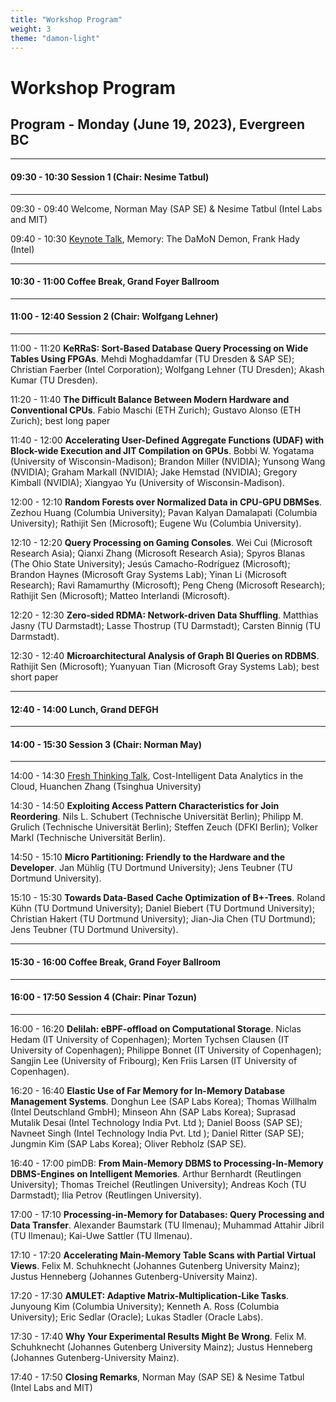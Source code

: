 ```yaml
---
title: "Workshop Program"
weight: 3
theme: "damon-light"
---
```


# Workshop Program

## Program - Monday (June 19, 2023), Evergreen BC

---
#### 09:30 - 10:30 Session 1 (Chair: Nesime Tatbul)
---

09:30 - 09:40 Welcome, Norman May (SAP SE) & Nesime Tatbul (Intel Labs and MIT)

09:40 - 10:30 [Keynote Talk](#keynote-talk), Memory: The DaMoN Demon, Frank Hady (Intel)

---
#### 10:30 - 11:00 Coffee Break, Grand Foyer Ballroom
---
#### 11:00 - 12:40 Session 2 (Chair: Wolfgang Lehner)
---

11:00 - 11:20 **KeRRaS: Sort-Based Database Query Processing on Wide Tables Using FPGAs**. Mehdi Moghaddamfar (TU Dresden & SAP SE); Christian Faerber (Intel Corporation); Wolfgang Lehner (TU Dresden); Akash Kumar (TU Dresden).

11:20 - 11:40 **The Difficult Balance Between Modern Hardware and Conventional CPUs**. Fabio Maschi (ETH Zurich); Gustavo Alonso (ETH Zurich); best long paper

11:40 - 12:00 **Accelerating User-Defined Aggregate Functions (UDAF) with Block-wide Execution and JIT Compilation on GPUs**. Bobbi W. Yogatama (University of Wisconsin-Madison); Brandon Miller (NVIDIA); Yunsong Wang (NVIDIA); Graham Markall (NVIDIA); Jake Hemstad (NVIDIA); Gregory Kimball (NVIDIA); Xiangyao Yu (University of Wisconsin-Madison).

12:00 - 12:10 **Random Forests over Normalized Data in CPU-GPU DBMSes**. Zezhou Huang (Columbia University); Pavan Kalyan Damalapati (Columbia University); Rathijit Sen (Microsoft); Eugene Wu (Columbia University).

12:10 - 12:20 **Query Processing on Gaming Consoles**. Wei Cui (Microsoft Research Asia); Qianxi Zhang (Microsoft Research Asia); Spyros Blanas (The Ohio State University); Jesús Camacho-Rodríguez (Microsoft); Brandon Haynes (Microsoft Gray Systems Lab); Yinan Li (Microsoft Research); Ravi Ramamurthy (Microsoft); Peng Cheng (Microsoft Research); Rathijit Sen (Microsoft); Matteo Interlandi (Microsoft).

12:20 - 12:30 **Zero-sided RDMA: Network-driven Data Shuffling**. Matthias Jasny (TU Darmstadt); Lasse Thostrup (TU Darmstadt); Carsten Binnig (TU Darmstadt).

12:30 - 12:40 **Microarchitectural Analysis of Graph BI Queries on RDBMS**. Rathijit Sen (Microsoft); Yuanyuan Tian (Microsoft Gray Systems Lab); best short paper

---
#### 12:40 - 14:00 Lunch, Grand DEFGH
---
#### 14:00 - 15:30 Session 3 (Chair: Norman May)
---

14:00 - 14:30 [Fresh Thinking Talk](#fresh-thinking-talk), Cost-Intelligent Data Analytics in the Cloud, Huanchen Zhang (Tsinghua University) 

14:30 - 14:50 **Exploiting Access Pattern Characteristics for Join Reordering**. Nils L. Schubert (Technische Universität Berlin); Philipp M. Grulich (Technische Universität Berlin); Steffen Zeuch (DFKI Berlin); Volker Markl (Technische Universität Berlin).

14:50 - 15:10 **Micro Partitioning: Friendly to the Hardware and the Developer**. Jan Mühlig (TU Dortmund University); Jens Teubner (TU Dortmund University).

15:10 - 15:30 **Towards Data-Based Cache Optimization of B+-Trees**. Roland Kühn (TU Dortmund University); Daniel Biebert (TU Dortmund University); Christian Hakert (TU Dortmund University); Jian-Jia Chen (TU Dortmund); Jens Teubner (TU Dortmund University).

---
#### 15:30 - 16:00 Coffee Break, Grand Foyer Ballroom
---
#### 16:00 - 17:50 Session 4 (Chair: Pinar Tozun)
---

16:00 - 16:20 **Delilah: eBPF-offload on Computational Storage**. Niclas Hedam (IT University of Copenhagen); Morten Tychsen Clausen (IT University of Copenhagen); Philippe Bonnet (IT University of Copenhagen); Sangjin Lee (University of Fribourg); Ken Friis Larsen (IT University of Copenhagen).

16:20 - 16:40  **Elastic Use of Far Memory for In-Memory Database Management Systems**. Donghun Lee (SAP Labs Korea); Thomas Willhalm (Intel Deutschland GmbH); Minseon Ahn (SAP Labs Korea); Suprasad Mutalik Desai (Intel Technology India Pvt. Ltd ); Daniel Booss (SAP SE); Navneet Singh (Intel Technology India Pvt. Ltd ); Daniel Ritter (SAP SE); Jungmin Kim (SAP Labs Korea); Oliver Rebholz (SAP SE).

16:40 - 17:00 pimDB: **From Main-Memory DBMS to Processing-In-Memory DBMS-Engines on Intelligent Memories**. Arthur Bernhardt (Reutlingen University); Thomas Treichel (Reutlingen University); Andreas Koch (TU Darmstadt); Ilia Petrov (Reutlingen University).

17:00 - 17:10 **Processing-in-Memory for Databases: Query Processing and Data Transfer**. Alexander Baumstark (TU Ilmenau); Muhammad Attahir Jibril (TU Ilmenau); Kai-Uwe Sattler (TU Ilmenau).

17:10 - 17:20 **Accelerating Main-Memory Table Scans with Partial Virtual Views**. Felix M. Schuhknecht (Johannes Gutenberg University Mainz); Justus Henneberg (Johannes Gutenberg-University Mainz).

17:20 - 17:30 **AMULET: Adaptive Matrix-Multiplication-Like Tasks**. Junyoung Kim (Columbia University); Kenneth  A. Ross (Columbia University); Eric Sedlar (Oracle); Lukas Stadler (Oracle Labs).

17:30 - 17:40 **Why Your Experimental Results Might Be Wrong**. Felix M. Schuhknecht (Johannes Gutenberg University Mainz); Justus Henneberg (Johannes Gutenberg-University Mainz).

17:40 - 17:50 **Closing Remarks**, Norman May (SAP SE) & Nesime Tatbul (Intel Labs and MIT)